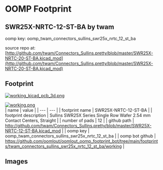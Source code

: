 # OOMP Footprint  
## SWR25X-NRTC-12-ST-BA  by twam  
  
oomp key: oomp_twam_connectors_sullins_swr25x_nrtc_12_st_ba  
  
source repo at: [http://github.com/twam/Connectors_Sullins.pretty/blob/master/SWR25X-NRTC-20-ST-BA.kicad_mod](http://github.com/twam/Connectors_Sullins.pretty/blob/master/SWR25X-NRTC-20-ST-BA.kicad_mod)  
## Footprint  
  
[![working_kicad_pcb_3d.png](working_kicad_pcb_3d_600.png)](working_kicad_pcb_3d.png)  
  
[![working.png](working_600.png)](working.png)  
| name | value | 
| --- | --- | 
| footprint name | SWR25X-NRTC-12-ST-BA | 
| footprint description | Sullins SWR25X Series Single Row Wafer 2.54 mm Contact Centers, Straight | 
| number of pads | 12 | 
| github path | http://github.com/twam/Connectors_Sullins.pretty/blob/master/SWR25X-NRTC-12-ST-BA.kicad_mod | 
| oomp key | oomp_twam_connectors_sullins_swr25x_nrtc_12_st_ba | 
| oomp bot github | https://github.com/oomlout/oomlout_oomp_footprint_bot/tree/main/footprints/twam_connectors_sullins_swr25x_nrtc_12_st_ba/working | 
## Images  

